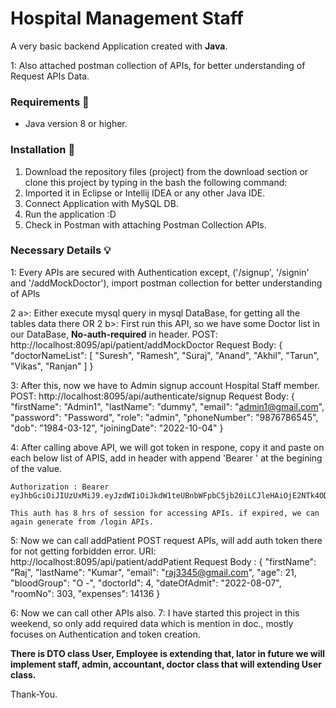 # Hospital Management Staff
A very basic backend Application created with **Java**.

1: Also attached postman collection of APIs, for better understanding of Request APIs Data. 

### Requirements 🔧
* Java version 8 or higher.

### Installation 🔌
1. Download the repository files (project) from the download section or clone this project by typing in the bash the following command:
2. Imported it in Eclipse or Intellij IDEA or any other Java IDE.
3. Connect Application with MySQL DB.
3. Run the application :D
4. Check in Postman with attaching Postman Collection APIs.

### Necessary Details 💡
1: Every APIs are secured with Authentication except, ('/signup', '/signin' and '/addMockDoctor'), import postman collection for better understanding of APIs

2 a>: Either execute mysql query in mysql DataBase, for getting all the tables data there 
			OR
2 b>: First run this API, so we have some Doctor list in our DataBase, **No-auth-required** in header.
	POST:
	http://localhost:8095/api/patient/addMockDoctor
	Request Body:
 	{
   	 "doctorNameList": [
        "Suresh",
        "Ramesh",
        "Suraj",
        "Anand",
        "Akhil",
        "Tarun",
        "Vikas",
        "Ranjan"
    	]
    }

3: After this, now we have to Admin signup account Hospital Staff member.
	POST:
	http://localhost:8095/api/authenticate/signup
	Request Body:
	{
    		"firstName": "Admin1",
    		"lastName": "dummy",
   		"email": "admin1@gmail.com",
    		"password": "Password",
    		"role": "admin",
    		"phoneNumber": "9876786545",
    		"dob": "1984-03-12",
    		"joiningDate": "2022-10-04"
	}

4: After calling above API, we will got token in respone, copy it and paste on each below list of 
   APIS, add in header with append 'Bearer ' at the begining of the value.
 
	Authorization : Bearer eyJhbGciOiJIUzUxMiJ9.eyJzdWIiOiJkdW1teUBnbWFpbC5jb20iLCJleHAiOjE2NTk4ODg0MTYsImlhdCI6MTY1OTg1OTYxNn0.NSKQ5bdyCQKFq19mFoQHxQxMwWplz83BwDoSxfbRElMru2CgKScSzOVphjNdWqAXjJzYPqYBlT7OXhVGC0DPCQ

	This auth has 8 hrs of session for accessing APIs. if expired, we can again generate from /login APIs.

5: Now we can call addPatient POST request APIs, will add auth token there for not getting forbidden error.
	URI: http://localhost:8095/api/patient/addPatient
	Request Body :
	{
    		"firstName": "Raj",
    		"lastName": "Kumar",
    		"email": "raj3345@gmail.com",
    		"age": 21,
    		"bloodGroup": "O -",
    		"doctorId": 4,
    		"dateOfAdmit": "2022-08-07",
    		"roomNo": 303,
		"expenses": 14136
	}

6: Now we can call other APIs also.
7: I have started this project in this weekend, so only add required data which is mention in doc., mostly focuses on 
   Authentication and token creation. 

   **There is DTO class User, Employee is extending that, lator in future we will implement staff, admin, accountant, doctor class that
    will extending User class.**


Thank-You.

